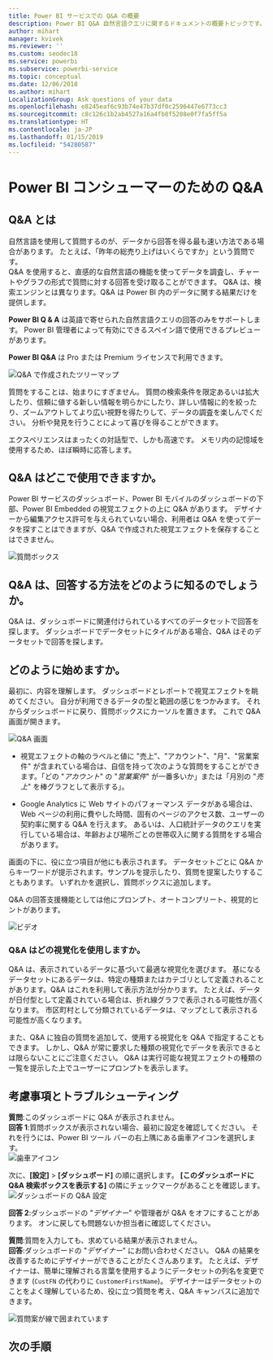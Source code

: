```yaml
---
title: Power BI サービスでの Q&A の概要
description: Power BI Q&A 自然言語クエリに関するドキュメントの概要トピックです。
author: mihart
manager: kvivek
ms.reviewer: ''
ms.custom: seodec18
ms.service: powerbi
ms.subservice: powerbi-service
ms.topic: conceptual
ms.date: 12/06/2018
ms.author: mihart
LocalizationGroup: Ask questions of your data
ms.openlocfilehash: e8245eaf6c93b74e47b37df0c2596447e6773cc3
ms.sourcegitcommit: c8c126c1b2ab4527a16a4fb8f5208e0f7fa5ff5a
ms.translationtype: HT
ms.contentlocale: ja-JP
ms.lasthandoff: 01/15/2019
ms.locfileid: "54280587"
---
```

# <a name="qa-for-power-bi-consumers"></a>Power BI **コンシューマー**のための Q&A
## <a name="what-is-qa"></a>Q&A とは
自然言語を使用して質問するのが、データから回答を得る最も速い方法である場合があります。 たとえば、「昨年の総売り上げはいくらですか」という質問です。  
Q&A を使用すると、直感的な自然言語の機能を使ってデータを調査し、チャートやグラフの形式で質問に対する回答を受け取ることができます。 Q&A は、検索エンジンとは異なります。Q&A は Power BI 内のデータに関する結果だけを提供します。

**Power BI Q & A** は英語で寄せられた自然言語クエリの回答のみをサポートします。 Power BI 管理者によって有効にできるスペイン語で使用できるプレビューがあります。

**Power BI Q&A** は Pro または Premium ライセンスで利用できます。 
>

![Q&A で作成されたツリーマップ](media/end-user-q-and-a/power-bi-qna.png)

質問をすることは、始まりにすぎません。  質問の検索条件を限定あるいは拡大したり、信頼に値する新しい情報を明らかにしたり、詳しい情報に的を絞ったり、ズームアウトしてより広い視野を得たりして、データの調査を楽しんでください。 分析や発見を行うことによって喜びを得ることができます。

エクスペリエンスはまったくの対話型で、しかも高速です。 メモリ内の記憶域を使用するため、ほぼ瞬時に応答します。

## <a name="where-can-i-use-qa"></a>Q&A はどこで使用できますか。
Power BI サービスのダッシュボード、Power BI モバイルのダッシュボードの下部、Power BI Embedded の視覚エフェクトの上に Q&A があります。 デザイナーから編集アクセス許可を与えられていない場合、利用者は Q&A を使ってデータを探すことはできますが、Q&A で作成された視覚エフェクトを保存することはできません。

![質問ボックス](media/end-user-q-and-a/powerbi-qna.png)

## <a name="how-does-qa-know-how-to-answer-questions"></a>Q&A は、回答する方法をどのように知るのでしょうか。
Q&A は、ダッシュボードに関連付けられているすべてのデータセットで回答を探します。 ダッシュボードでデータセットにタイルがある場合、Q&A はそのデータセットで回答を探します。 

## <a name="how-do-i-start"></a>どのように始めますか。
最初に、内容を理解します。 ダッシュボードとレポートで視覚エフェクトを眺めてください。 自分が利用できるデータの型と範囲の感じをつかみます。 それからダッシュボードに戻り、質問ボックスにカーソルを置きます。 これで Q&A 画面が開きます。

![Q&A 画面](media/end-user-q-and-a/power-bi-qna-screen.png) 

* 視覚エフェクトの軸のラベルと値に "売上"、"アカウント"、"月"、"営業案件" が含まれている場合は、自信を持って次のような質問をすることができます。「どの "*アカウント*" の "*営業案件*" が一番多いか」または「月別の "*売上*" を棒グラフとして表示する」。

* Google Analytics に Web サイトのパフォーマンス データがある場合は、Web ページの利用に費やした時間、固有のページのアクセス数、ユーザーの契約率に関する Q&A を行えます。 あるいは、人口統計データのクエリを実行している場合は、年齢および場所ごとの世帯収入に関する質問をする場合があります。

画面の下に、役に立つ項目が他にも表示されます。 データセットごとに Q&A からキーワードが提示されます。サンプルを提示したり、質問を提案したりすることもあります。 いずれかを選択し、質問ボックスに追加します。 

Q&A の回答支援機能としては他にプロンプト、オートコンプリート、視覚的ヒントがあります。 

![ビデオ](media/end-user-q-and-a/qa.gif) 


### <a name="which-visualization-does-qa-use"></a>Q&A はどの視覚化を使用しますか。
Q&A は、表示されているデータに基づいて最適な視覚化を選びます。 基になるデータセットにあるデータは、特定の種類またはカテゴリとして定義されることがあります。Q&A はこれを利用して表示方法が分かります。 たとえば、データが日付型として定義されている場合は、折れ線グラフで表示される可能性が高くなります。 市区町村として分類されているデータは、マップとして表示される可能性が高くなります。

また、Q&A に独自の質問を追加して、使用する視覚化を Q&A で指定することもできます。 しかし、Q&A が常に要求した種類の視覚化でデータを表示できるとは限らないことにご注意ください。 Q&A は実行可能な視覚エフェクトの種類の一覧を提示した上でユーザーにプロンプトを表示します。

## <a name="considerations-and-troubleshooting"></a>考慮事項とトラブルシューティング
**質問**:このダッシュボードに Q&A が表示されません。    
**回答 1**:質問ボックスが表示されない場合、最初に設定を確認してください。 それを行うには、Power BI ツール バーの右上隅にある歯車アイコンを選択します。   
![歯車アイコン](media/end-user-q-and-a/power-bi-settings.png)

次に、**[設定]** > **[ダッシュボード]** の順に選択します。 **[このダッシュボードに Q&A 検索ボックスを表示する]** の隣にチェックマークがあることを確認します。
![ダッシュボードの Q&A 設定](media/end-user-q-and-a/power-bi-turn-on.png)  


**回答 2**:ダッシュボードの "*デザイナー*" や管理者が Q&A をオフにすることがあります。 オンに戻しても問題ないか担当者に確認してください。   

**質問**:質問を入力しても、求めている結果が表示されません。    
**回答**:ダッシュボードの "*デザイナー*" にお問い合わせください。 Q&A の結果を改善するためにデザイナーができることがたくさんあります。 たとえば、デザイナーは、簡単に理解される言葉を使用するようにデータセットの列名を変更できます (`CustFN` の代わりに `CustomerFirstName`)。 デザイナーはデータセットのことをよく理解しているため、役に立つ質問を考え、Q&A キャンバスに追加できます。

![質問案が線で囲まれています](media/end-user-q-and-a/power-bi-featured-q.png)

## <a name="next-steps"></a>次の手順

